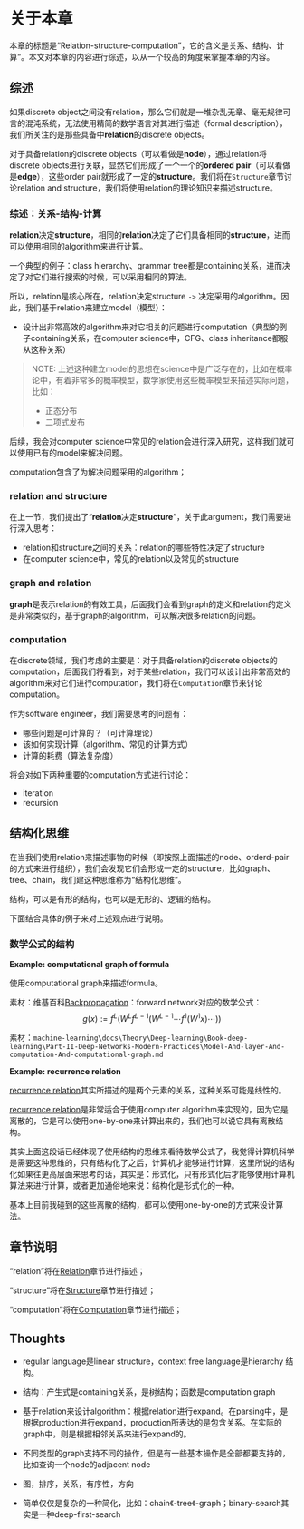 # 关于本章

本章的标题是“Relation-structure-computation”，它的含义是关系、结构、计算”。本文对本章的内容进行综述，以从一个较高的角度来掌握本章的内容。

## 综述

如果discrete object之间没有relation，那么它们就是一堆杂乱无章、毫无规律可言的混沌系统，无法使用精简的数学语言对其进行描述（formal description），我们所关注的是那些具备中**relation**的discrete objects。

对于具备relation的discrete objects（可以看做是**node**），通过relation将discrete objects进行关联，显然它们形成了一个一个的**ordered pair**（可以看做是**edge**），这些order pair就形成了一定的**structure**。我们将在`Structure`章节讨论relation and structure，我们将使用relation的理论知识来描述structure。

### 综述：关系-结构-计算

**relation**决定**structure**，相同的**relation**决定了它们具备相同的**structure**，进而可以使用相同的algorithm来进行计算。

一个典型的例子：class hierarchy、grammar tree都是containing关系，进而决定了对它们进行搜索的时候，可以采用相同的算法。

所以，relation是核心所在，relation决定structure  `->` 决定采用的algorithm。因此，我们基于relation来建立model（模型）：

- 设计出非常高效的algorithm来对它相关的问题进行computation（典型的例子containing关系，在computer science中，CFG、class inheritance都服从这种关系）

> NOTE: 上述这种建立model的思想在science中是广泛存在的，比如在概率论中，有着非常多的概率模型，数学家使用这些概率模型来描述实际问题，比如：
>
> - 正态分布
> - 二项式发布

后续，我会对computer science中常见的relation会进行深入研究，这样我们就可以使用已有的model来解决问题。

computation包含了为解决问题采用的algorithm；

### relation and structure

在上一节，我们提出了“**relation**决定**structure**”，关于此argument，我们需要进行深入思考：

- relation和structure之间的关系：relation的哪些特性决定了structure
- 在computer science中，常见的relation以及常见的structure

### graph and relation

**graph**是表示relation的有效工具，后面我们会看到graph的定义和relation的定义是非常类似的，基于graph的algorithm，可以解决很多relation的问题。



### computation

在discrete领域，我们考虑的主要是：对于具备relation的discrete objects的computation，后面我们将看到，对于某些relation，我们可以设计出非常高效的algorithm来对它们进行computation，我们将在`Computation`章节来讨论computation。

作为software engineer，我们需要思考的问题有：

- 哪些问题是可计算的？（可计算理论）
- 该如何实现计算（algorithm、常见的计算方式）
- 计算的耗费（算法复杂度）

将会对如下两种重要的computation方式进行讨论：

- iteration
- recursion



## 结构化思维

在当我们使用relation来描述事物的时候（即按照上面描述的node、orderd-pair的方式来进行组织），我们会发现它们会形成一定的structure，比如graph、tree、chain，我们建这种思维称为“结构化思维”。

结构，可以是有形的结构，也可以是无形的、逻辑的结构。

下面结合具体的例子来对上述观点进行说明。

### 数学公式的结构

**Example: computational graph of formula**

使用computational graph来描述formula。

素材：维基百科[Backpropagation](https://en.wikipedia.org/wiki/Backpropagation)：forward network对应的数学公式：
$$
g(x):=f^{L}(W^{L}f^{L-1}(W^{L-1}\cdots f^{1}(W^{1}x)\cdots ))
$$



素材：`machine-learning\docs\Theory\Deep-learning\Book-deep-learning\Part-II-Deep-Networks-Modern-Practices\Model-And-layer-And-computation-And-computational-graph.md`



**Example: recurrence relation**

[recurrence relation](./Recursion/Recurrence-relation.md)其实所描述的是两个元素的关系，这种关系可能是线性的。

[recurrence relation](./Recursion/Recurrence-relation.md)是非常适合于使用computer algorithm来实现的，因为它是离散的，它是可以使用one-by-one来计算出来的，我们也可以说它具有离散结构。

其实上面这段话已经体现了使用结构的思维来看待数学公式了，我觉得计算机科学是需要这种思维的，只有结构化了之后，计算机才能够进行计算，这里所说的结构化如果往更高层面来思考的话，其实是：形式化，只有形式化后才能够使用计算机算法来进行计算，或者更加通俗地来说：结构化是形式化的一种。





基本上目前我碰到的这些离散的结构，都可以使用one-by-one的方式来设计算法。



## 章节说明

“relation”将在[Relation](./Relation/index.md)章节进行描述；

“structure”将在[Structure](./Structure/index.md)章节进行描述；

“computation”将在[Computation](./Computation/index.md)章节进行描述；



## Thoughts

- regular language是linear structure，context free language是hierarchy 结构。

- 结构：产生式是containing关系，是树结构；函数是computation graph
- 基于relation来设计algorithm：根据relation进行expand。在parsing中，是根据production进行expand，production所表达的是包含关系。在实际的graph中，则是根据相邻关系来进行expand的。
- 不同类型的graph支持不同的操作，但是有一些基本操作是全部都要支持的，比如查询一个node的adjacent node
- 图，排序，关系，有序性，方向
- 简单仅仅是复杂的一种简化，比如：chain《-tree《-graph；binary-search其实是一种deep-first-search

